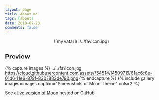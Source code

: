 ```yaml
---
layout: page
title: About me
tags: [about]
date: 2018-05-23
comments: false
---
```

    
<center>![my vatar](../../favicon.jpg)</center>

## Preview

{% capture images %}
    ../../favicon.jpg
    https://cloud.githubusercontent.com/assets/754514/14509716/61ac6c8e-01d6-11e6-879f-8308883de790.png
{% endcapture %}
{% include gallery images=images caption="Screenshots of Moon Theme" cols=2 %}

See a [live version of Moon](http://taylantatli.github.io/Moon) hosted on GitHub.

      
